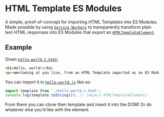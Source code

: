 # HTML Template ES Modules

A simple, proof-of-concept for importing HTML Templates into ES Modules. Made possible by using [`Service Workers`](https://developer.mozilla.org/en-US/docs/Web/API/Service_Worker_API) to transparently transform plain text HTML responses into ES Modules that export an [`HTMLTemplateElement`](https://developer.mozilla.org/en-US/docs/Web/API/HTMLTemplateElement).

## Example

Given [`hello-world.t.html`](./hello-world.t.html):

```html
<h1>Hello, world!</h1>
<p><em>Coming at you live, from an HTML Template imported as an ES Module!</em></p>
```

You can import it in [`hello-world.js`](./hello-world.js) like so:

```js
import template from './hello-world.t.html';
console.log(template.toString()); // [object HTMLTemplateElement]
```

From there you can clone then template and insert it into the DOM! Or do whatever else you'd like with the element.
